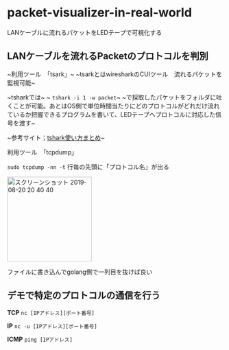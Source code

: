# packet-visualizer-in-real-world
LANケーブルに流れるパケットをLEDテープで可視化する

## LANケーブルを流れるPacketのプロトコルを判別

~利用ツール　「tsark」~
~tsarkとはwiresharkのCUIツール　流れるパケットを監視可能~

~tsharkでは~
~ `tshark -i 1 -w packet`~
~で採取したパケットをフォルダに吐くことが可能。あとはOS側で単位時間当たりにどのプロトコルがどれだけ流れているか把握できるプログラムを書いて、LEDテープへプロトコルに対応した信号を渡す~

~参考サイト；[tshark使い方まとめ](https://oxynotes.com/?p=7969)~

利用ツール　「tcpdump」

 `sudo tcpdump -nn -t`
 行毎の先頭に「プロトコル名」が出る
 
 <img width="197" alt="スクリーンショット 2019-08-20 20 40 40" src="https://user-images.githubusercontent.com/32484108/63344578-ba00dd00-c38b-11e9-9127-1ec5e1a2c73a.png">

ファイルに書き込んでgolang側で一列目を抜けば良い

## デモで特定のプロトコルの通信を行う

**TCP** `nc [IPアドレス][ポート番号]`

**IP**  `nc -u [IPアドレス][ポート番号]`

**ICMP** `ping [IPアドレス]`

